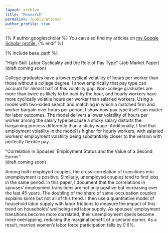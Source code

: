 ```yaml
---
layout: archive
title: "Research"
permalink: /publications/
author_profile: true
---
```


{% if author.googlescholar %}
  You can also find my articles on <u><a href="{{author.googlescholar}}">my Google Scholar profile</a>.</u>
{% endif %}

{% include base_path %}

"High-Skill Labor Cyclicality and the Role of Pay Type" (Job Market Paper)  
(draft coming soon)    

College graduates have a lower cyclical volatility of hours per worker than those without a college degree. I show empirically that pay type can account for almost half of this volatility gap. Non-college graduates are more than twice as likely to be paid by the hour, and hourly workers have more cyclically volatile hours per worker than salaried workers. Using a model with two-sided search and matching in which a matched firm and worker bargain over hours per period, I show how pay type itself can matter for labor outcomes. The model delivers a lower volatility of hours per worker among the salary type because a sticky salary distorts the bargaining process differently than a sticky wage. Additionally, I find that employment volatility in the model is higher for hourly workers, with salaried workers’ employment volatility being substantially closer to the version with perfectly flexible pay.
&nbsp;  
  
"Correlation in Spouses’ Employment Status and the Value of a Second Earner"  
(draft coming soon)  

Among both-employed couples, the cross-correlation of transitions into unemployment is positive. Similarly, unemployed couples tend to find jobs in the same period. In this paper, I document that the correlations in spouses’ employment transitions are not only positive but increasing over the last 45 years. The doubling of the share of same-occupation couples explains some but not all of this trend. I then use a quantitative model of household labor supply with labor frictions to measure the impact of this trend on households’ wellbeing and labor supply. As spouses’ employment transitions become more correlated, their unemployment spells become more overlapping, reducing the marginal benefit of a second earner. As a result, married women’s labor force participation falls by 0.6%.
